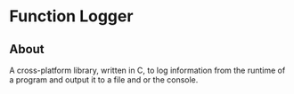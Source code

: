 # Function Logger

## About
A cross-platform library, written in C, to log information from the runtime
of a program and output it to a file and or the console.